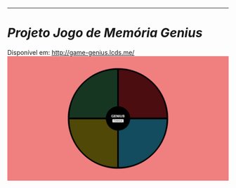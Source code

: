 _______________________________________________________________________

# *Projeto Jogo de Memória Genius*

Disponível em: http://game-genius.lcds.me/
![Screenshoot](https://raw.githubusercontent.com/lcds90/bootcamp-js-projeto-jogo-genius/main/img/screenshoot.png?token=AKT7QT6LWSHXI72W6ZL3HPDAELZ2G)
